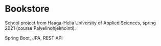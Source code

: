 # Bookstore
School project from Haaga-Helia University of Applied Sciences, spring 2021 (course Palvelinohjelmointi). 

Spring Boot, JPA, REST API
